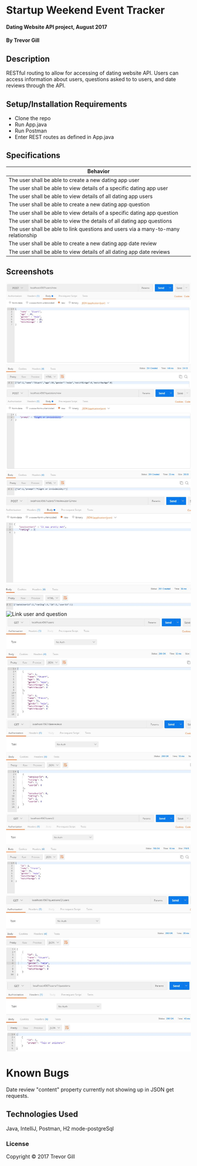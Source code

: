 # Startup Weekend Event Tracker

#### Dating Website API project, August 2017

#### By Trevor Gill

## Description

RESTful routing to allow for accessing of dating website API. Users can access information about users, questions asked to to users, and date reviews through the API.

## Setup/Installation Requirements

* Clone the repo
* Run App.java
* Run Postman
* Enter REST routes as defined in App.java

## Specifications

| Behavior      |
| ------------- |
| The user shall be able to create a new dating app user |
| The user shall be able to view details of a specific dating app user |
| The user shall be able to view details of all dating app users |
| The user shall be able to create a new dating app question |
| The user shall be able to view details of a specific dating app question |
| The user shall be able to view the details of all dating app questions |
| The user shall be able to link questions and users via a many-to-many relationship |
| The user shall be able to create a new dating app date review |
| The user shall be able to view details of all dating app date reviews |

## Screenshots
![Create new user](images/new-user.JPG?raw=true "Create new user")
![Create new question](images/new-question.JPG?raw=true "Create new question")
![Create new date review](images/new-date-review.JPG?raw=true "Create new date review")
![Link user and question](images/link-user-and-question.JPG,?raw=true "Link user and question")
![Get all users](images/get-all-users.JPG?raw=true "Get all users")
![Get all date reviews](images/get-all-date-reviews.JPG?raw=true "Get all date reviews")
![Get specific user](images/get-specific-user.JPG?raw=true "Get specific user")
![Get all users who answered specific question](images/get-all-users-who-answered-question.JPG?raw=true "Get all users who answered specific question")
![Get all questions answered by specific user](images/get-all-questions-answered-by-user.JPG?raw=true "Get all questions answered by specific user")

# Known Bugs

Date review "content" property currently not showing up in JSON get requests.

## Technologies Used

Java, IntelliJ, Postman, H2 mode-postgreSql

### License

Copyright &copy; 2017 Trevor Gill
